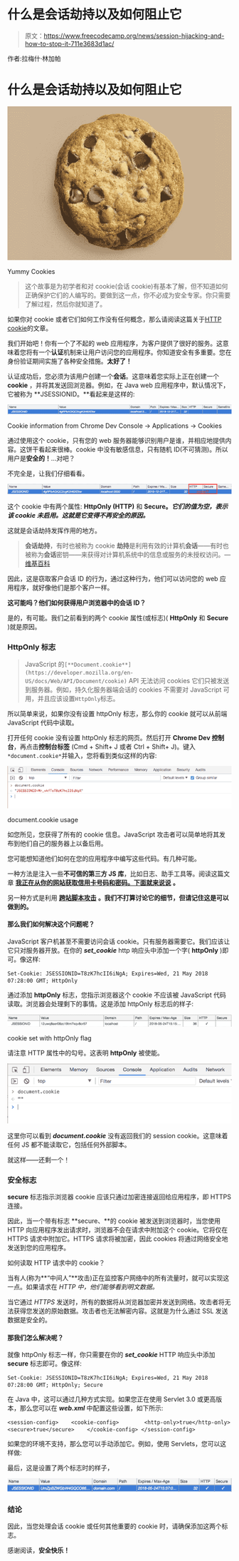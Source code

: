 # 什么是会话劫持以及如何阻止它

> 原文：<https://www.freecodecamp.org/news/session-hijacking-and-how-to-stop-it-711e3683d1ac/>

作者:拉梅什·林加帕

# 什么是会话劫持以及如何阻止它

![1*IpyNijir6izjsjs2kW6ADA](img/986e8f6b5177b7f6e3fc989d923986c0.png)

Yummy Cookies

> 这个故事是为初学者和对 cookie(会话 cookie)有基本了解，但不知道如何正确保护它们的人编写的。要做到这一点，你不必成为安全专家。你只需要了解过程，然后你就知道了。

如果你对 cookie 或者它们如何工作没有任何概念，那么请阅读这篇关于[HTTP cookie](https://developer.mozilla.org/en-US/docs/Web/HTTP/Cookies)的文章。

我们开始吧！你有一个了不起的 web 应用程序，为客户提供了很好的服务。这意味着您将有一个**认证**机制来让用户访问您的应用程序。你知道安全有多重要。您在身份验证期间实施了各种安全措施。**太好了！**

认证成功后，您必须为该用户创建一个**会话**。这意味着您实际上正在创建一个 **cookie** ，并将其发送回浏览器。例如，在 Java web 应用程序中，默认情况下，它被称为 **JSESSIONID。**看起来是这样的:

![1*C7TCffrIAgtzkEnnS2fW3Q](img/60b2a8cf2decf9642cb461b23f7d9a33.png)

Cookie information from Chrome Dev Console -> Applications -> Cookies

通过使用这个 cookie，只有您的 web 服务器能够识别用户是谁，并相应地提供内容。这饼干看起来很棒。cookie 中没有敏感信息，只有随机 ID(不可猜测)。所以用户是**安全的！**…对吧？

不完全是，让我们仔细看看。

![1*0z9yq3Ti01YFUiZmN3bRdg](img/fc3470e68d11a136086440c5add96960.png)

这个 cookie 中有两个属性: **HttpOnly (HTTP)** 和 **Secure。**它们的值为空，表示该 cookie *未启用**。这就是它变得不再安全的原因。***

这就是会话劫持发挥作用的地方。

> **会话劫持**，有时也被称为 cookie **劫持**是利用有效的计算机**会话**——有时也被称为**会话**密钥——来获得对计算机系统中的信息或服务的未授权访问。— [维基百科](https://en.wikipedia.org/wiki/Session_hijacking)

因此，这是窃取客户会话 ID 的行为，通过这种行为，他们可以访问您的 web 应用程序，就好像他们是那个客户一样。

**这可能吗？他们如何获得用户浏览器中的会话 ID？**

是的，有可能。我们之前看到的两个 cookie 属性(或标志)( **HttpOnly** 和 **Secure** )就是原因。

### **HttpOnly 标志**

> JavaScript 的`[**Document.cookie**](https://developer.mozilla.org/en-US/docs/Web/API/Document/cookie)` API 无法访问 cookies 它们只被发送到服务器。例如，持久化服务器端会话的 cookies 不需要对 JavaScript 可用，并且应该设置`HttpOnly`标志。

所以简单来说，如果你没有设置 httpOnly 标志，那么你的 cookie 就可以从前端 JavaScript 代码中读取。

打开任何 cookie 没有设置 httpOnly 标志的网页。然后打开 **Chrome Dev 控制台**，再点击**控制台标签** (Cmd + Shift+ J 或者 Ctrl + Shift+ J)。键入`*document.cookie*`并输入，您将看到类似这样的内容:

![1*5Y26jhjlgFFrvi0XFnJa6g](img/843f098b10246ca6247f990689471258.png)

document.cookie usage

如您所见，您获得了所有的 cookie 信息。JavaScript 攻击者可以简单地将其发布到他们自己的服务器上以备后用。

您可能想知道他们如何在您的应用程序中编写这些代码。有几种可能。

一种方法是注入一些**不可信的第三方 JS 库**，比如日志、助手工具等。阅读这篇文章 [**我正在从你的网站获取信用卡号码和密码。下面就来说说**](https://hackernoon.com/im-harvesting-credit-card-numbers-and-passwords-from-your-site-here-s-how-9a8cb347c5b5) **。**

另一种方式是利用 [**跨站脚本攻击**](https://www.owasp.org/index.php/Cross-site_Scripting_%28XSS%29) **。我们不打算讨论它的细节，但请记住这是可以做到的。**

#### 那么我们如何解决这个问题呢？

JavaScript 客户机甚至不需要访问会话 cookie。只有服务器需要它。我们应该让它只对服务器开放。在你的 ***set_cookie*** http 响应头中添加一个字( **httpOnly** )即可。像这样:

```
Set-Cookie: JSESSIONID=T8zK7hcII6iNgA; Expires=Wed, 21 May 2018 07:28:00 GMT; HttpOnly
```

通过添加 **httpOnly** 标志，您指示浏览器这个 cookie 不应该被 JavaScript 代码读取。浏览器会处理剩下的事情。这是添加 httpOnly 标志后的样子:

![1*qjk5J3R-k88qpkMq5wkYJg](img/405f9e6daf1e0ff84de063b533f367ef.png)

cookie set with httpOnly flag

请注意 HTTP 属性中的勾号。这表明 **httpOnly** 被使能。

![1*qD_G_6aUnj8LaDbPdHY9mA](img/3943a2385270928ca216a9115272f6b9.png)

这里你可以看到 ***document.cookie*** 没有返回我们的 session cookie。这意味着任何 JS 都不能读取它，包括任何外部脚本。

就这样——还剩一个！

### 安全标志

**secure** 标志指示浏览器 cookie 应该只通过加密连接返回给应用程序，即 HTTPS 连接。

因此，当一个带有标志 **secure、**的 cookie 被发送到浏览器时，当您使用 HTTP 向应用程序发出请求时，浏览器不会在请求中附加这个 cookie。它将仅在 HTTPS 请求中附加它。HTTPS 请求将被加密，因此 cookies 将通过网络安全地发送到您的应用程序。

如何读取 HTTP 请求中的 cookie？

当有人(称为**“中间人”**攻击)正在监控客户网络中的所有流量时，就可以实现这一点。如果请求在 *HTTP 中，他们能够看到明文数据。*

当它通过 *HTTPS* 发送时，所有的数据将从浏览器加密并发送到网络。攻击者将无法获得您发送的原始数据。攻击者也无法解密内容。这就是为什么通过 SSL 发送数据是安全的。

#### 那我们怎么解决呢？

就像 httpOnly 标志一样，你只需要在你的 ***set_cookie*** HTTP 响应头中添加 **secure** 标志即可。像这样:

```
Set-Cookie: JSESSIONID=T8zK7hcII6iNgA; Expires=Wed, 21 May 2018 07:28:00 GMT; HttpOnly; Secure
```

在 Java 中，这可以通过几种方式实现。如果您正在使用 Servlet 3.0 或更高版本，那么您可以在 ***web.xml*** 中配置这些设置，如下所示:

```
<session-config>    <cookie-config>        <http-only>true</http-only>        <secure>true</secure>    </cookie-config> </session-config>
```

如果您的环境不支持，那么您可以手动添加它。例如，使用 Servlets，您可以这样做:

最后，这是设置了两个标志时的样子，

![1*zhc23uSW0I1enxdqSUWN3Q](img/0c22be7b94774efce93381c8599874d7.png)

### 结论

因此，当您处理会话 cookie 或任何其他重要的 cookie 时，请确保添加这两个标志。

感谢阅读，**安全快乐！**